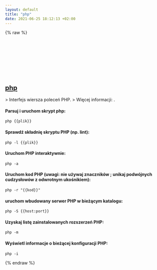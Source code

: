 ```yaml
---
layout: default
title: "php"
date: 2021-06-25 18:12:13 +02:00
---
```

{% raw %}
<h2 id="php">
  <a href="/pl/common/php.html">php</a> <a href="#php"><svg class="icon">
    <use href="/assets/images/unicode_sprite.svg#link" />
  </svg></a>
</h2>
> Interfejs wiersza poleceń PHP.
> Więcej informacji: <https://php.net>.

#### Parsuj i uruchom skrypt php:
```shell
php {{plik}}
```
#### Sprawdź składnię skryptu PHP (np. lint):
```shell
php -l {{plik}}
```
#### Uruchom PHP interaktywnie:
```shell
php -a
```
#### Uruchom kod PHP (uwagi: nie używaj znaczników <? ?> ; unikaj podwójnych cudzysłowów z odwrotnym ukośnikiem):
```shell
php -r "{{kod}}"
```
#### uruchom wbudowany serwer PHP w bieżącym katalogu:
```shell
php -S {{host:port}}
```
#### Uzyskaj listę zainstalowanych rozszerzeń PHP:
```shell
php -m
```
#### Wyświetl informacje o bieżącej konfiguracji PHP:
```shell
php -i
```
{% endraw %}